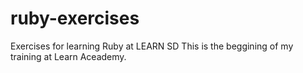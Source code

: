 # ruby-exercises
Exercises for learning Ruby at LEARN SD
This is the beggining of my training at Learn Aceademy.
